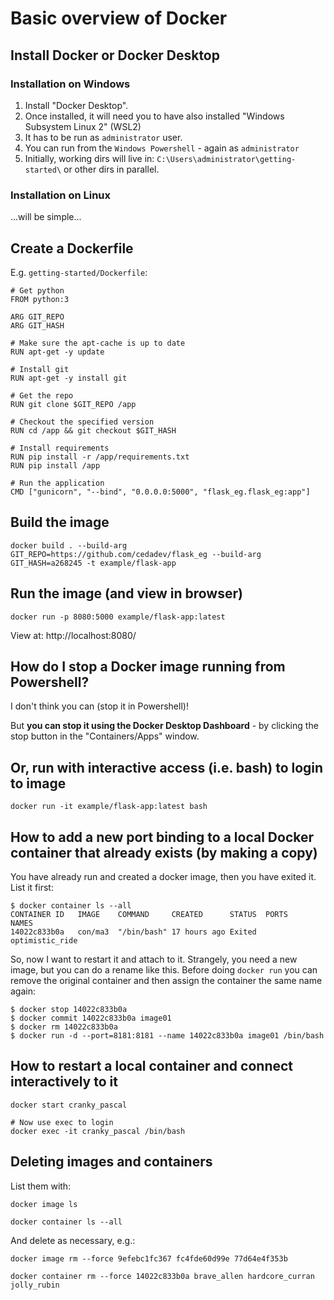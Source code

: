# Basic overview of Docker

## Install Docker or Docker Desktop

### Installation on Windows

1. Install "Docker Desktop".
2. Once installed, it will need you to have also installed "Windows Subsystem Linux 2" (WSL2)
3. It has to be run as `administrator` user.
4. You can run from the `Windows Powershell` - again as `administrator`
5. Initially, working dirs will live in: `C:\Users\administrator\getting-started\` or other dirs in parallel.

### Installation on Linux

...will be simple...

## Create a Dockerfile

E.g. `getting-started/Dockerfile`:

```
# Get python
FROM python:3

ARG GIT_REPO
ARG GIT_HASH

# Make sure the apt-cache is up to date
RUN apt-get -y update

# Install git
RUN apt-get -y install git

# Get the repo
RUN git clone $GIT_REPO /app

# Checkout the specified version
RUN cd /app && git checkout $GIT_HASH

# Install requirements
RUN pip install -r /app/requirements.txt 
RUN pip install /app

# Run the application
CMD ["gunicorn", "--bind", "0.0.0.0:5000", "flask_eg.flask_eg:app"] 
```

## Build the image

```
docker build . --build-arg GIT_REPO=https://github.com/cedadev/flask_eg --build-arg GIT_HASH=a268245 -t example/flask-app
```

## Run the image (and view in browser)

```
docker run -p 8080:5000 example/flask-app:latest
```

View at: http://localhost:8080/

## How do I stop a Docker image running from Powershell?

I don't think you can (stop it in Powershell)!

But **you can stop it using the Docker Desktop Dashboard** - by clicking the stop button in the "Containers/Apps" window.

## Or, run with interactive access (i.e. bash) to login to image

```
docker run -it example/flask-app:latest bash
```

## How to add a new port binding to a local Docker container that already exists (by making a copy)
You have already run and created a docker image, then you have exited it. List it first:

```
$ docker container ls --all
CONTAINER ID   IMAGE    COMMAND     CREATED      STATUS  PORTS       NAMES
14022c833b0a   con/ma3  "/bin/bash" 17 hours ago Exited              optimistic_ride
```

So, now I want to restart it and attach to it. Strangely, you need a new image, but you can do a rename like this.  Before doing `docker run` you can remove the original container and then assign the container the same name again:

```
$ docker stop 14022c833b0a
$ docker commit 14022c833b0a image01
$ docker rm 14022c833b0a
$ docker run -d --port=8181:8181 --name 14022c833b0a image01 /bin/bash
```

## How to restart a local container and connect interactively to it
```
docker start cranky_pascal

# Now use exec to login
docker exec -it cranky_pascal /bin/bash
```

## Deleting images and containers
List them with:
```
docker image ls

docker container ls --all
```

And delete as necessary, e.g.:
```
docker image rm --force 9efebc1fc367 fc4fde60d99e 77d64e4f353b

docker container rm --force 14022c833b0a brave_allen hardcore_curran jolly_rubin
```


